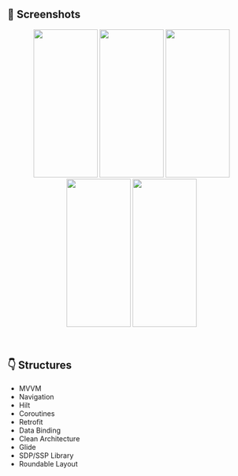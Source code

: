 ## 📸 Screenshots
<p align="center">
  <img src="https://github.com/hakanozer/tukcell_kotlin_2024/assets/60012262/a23e195c-21b6-41ec-b2c2-02528dd667e3" width="130" height="300"/> 
  <img src="https://github.com/hakanozer/tukcell_kotlin_2024/assets/60012262/121a4d76-6bf1-4164-a870-0213e3772a16" width="130" height="300"/>
  <img src="https://github.com/hakanozer/tukcell_kotlin_2024/assets/60012262/e34d3766-d1dd-4e6e-8418-a9563f679ea1" width="130" height="300"/>
  <img src="https://github.com/hakanozer/tukcell_kotlin_2024/assets/60012262/beaf1929-c281-4b64-b9f0-46d3db54100c" width="130" height="300"/> 
  <img src="https://github.com/hakanozer/tukcell_kotlin_2024/assets/60012262/5a0e2f9a-26c0-4922-9547-30eebfe0cdb9" width="130" height="300"/>
 


</p>


<br>

## :point_down: Structures 
- MVVM
- Navigation
- Hilt
- Coroutines
- Retrofit
- Data Binding 
- Clean Architecture
- Glide
- SDP/SSP Library
- Roundable Layout
